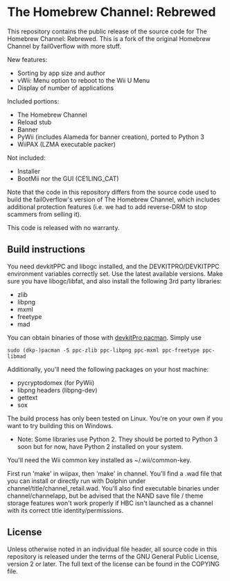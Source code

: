 # The Homebrew Channel: Rebrewed

This repository contains the public release of the source code for
The Homebrew Channel: Rebrewed. This is a fork of the original Homebrew Channel
by fail0verflow with more stuff.

New features:
* Sorting by app size and author
* vWii: Menu option to reboot to the Wii U Menu
* Display of number of applications

Included portions:

* The Homebrew Channel
* Reload stub
* Banner
* PyWii (includes Alameda for banner creation), ported to Python 3
* WiiPAX (LZMA executable packer)

Not included:

* Installer
* BootMii nor the GUI (CE1LING_CAT)

Note that the code in this repository differs from the source code used to build
the fail0verflow's version of The Homebrew Channel, which includes additional
protection features (i.e. we had to add reverse-DRM to stop scammers from
selling it).

This code is released with no warranty.

## Build instructions

You need devkitPPC and libogc installed, and the DEVKITPRO/DEVKITPPC environment
variables correctly set. Use the latest available versions. Make sure you have
libogc/libfat, and also install the following 3rd party libraries:

* zlib
* libpng
* mxml
* freetype
* mad

You can obtain binaries of those with
[devkitPro pacman](https://devkitpro.org/wiki/devkitPro_pacman). Simply use

    sudo (dkp-)pacman -S ppc-zlib ppc-libpng ppc-mxml ppc-freetype ppc-libmad

Additionally, you'll need the following packages on your host machine:

* pycryptodomex (for PyWii)
* libpng headers (libpng-dev)
* gettext
* sox

The build process has only been tested on Linux. You're on your own if you
want to try building this on Windows.

* Note: Some libraries use Python 2. They should be ported to Python 3 soon but for now, have Python 2 installed on your system.

You'll need the Wii common key installed as ~/.wii/common-key.

First run 'make' in wiipax, then 'make' in channel. You'll find a .wad file
that you can install or directly run with Dolphin under
channel/title/channel_retail.wad. You'll also find executable binaries under
channel/channelapp, but be advised that the NAND save file / theme storage
features won't work properly if HBC isn't launched as a channel with its
correct title identity/permissions.

## License

Unless otherwise noted in an individual file header, all source code in this
repository is released under the terms of the GNU General Public License,
version 2 or later. The full text of the license can be found in the COPYING
file.
